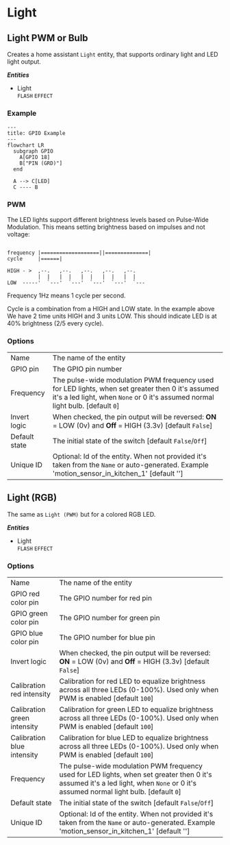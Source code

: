 # Light

## Light PWM or Bulb

Creates a home assistant `Light` entity, that supports ordinary light and LED light output.

_**Entities**_

* Light \
  `FLASH` `EFFECT`

### Example

```mermaid
---
title: GPIO Example
---
flowchart LR
  subgraph GPIO
    A[GPIO 18]
    B["PIN (GRD)"]
  end

  A --> C[LED]
  C ---- B
```

### PWM

The LED lights support different brightness levels based on Pulse-Wide Modulation. This means setting brightness based on impulses and not voltage:

```text

frequency |===================||==============|
cycle     |======|

HIGH - >  ,--.   ,--.   ,--.   ,--.   ,--.
          |  |   |  |   |  |   |  |   |  |
LOW  -----'  `---'  `---'  `---'  `---'  `---

```

Frequency 1Hz means 1 cycle per second.

Cycle is a combination from a HIGH and LOW state.
In the example above We have 2 time units HIGH and 3 units LOW.
This should indicate LED is at 40% brightness (2/5 every cycle).

### Options

|  | |
| - | - |
| Name | The name of the entity |
| GPIO pin | The GPIO pin number |
| Frequency | The pulse-wide modulation PWM frequency used for LED lights, when set greater then 0 it's assumed it's a led light, when `None` or 0 it's assumed normal light bulb. [default `0`] |
| Invert logic | When checked, the pin output will be reversed: **ON** = LOW (0v) and **Off** = HIGH (3.3v) [default `False`] |
| Default state | The initial state of the switch [default `False`/`Off`] |
| Unique ID | Optional: Id of the entity. When not provided it's taken from the `Name` or auto-generated. Example 'motion_sensor_in_kitchen_1' [default ''] |

## Light (RGB)

The same as `Light (PWM)` but for a colored RGB LED.

_**Entities**_

* Light \
  `FLASH` `EFFECT`

### Options

|  | |
| - | - |
| Name | The name of the entity |
| GPIO red color pin | The GPIO number for red pin |
| GPIO green color pin | The GPIO number for green pin |
| GPIO blue color pin | The GPIO number for blue pin |
| Invert logic | When checked, the pin output will be reversed: **ON** = LOW (0v) and **Off** = HIGH (3.3v) [default `False`] |
| Calibration red intensity | Calibration for red LED to equalize brightness across all three LEDs (0-100%). Used only when PWM is enabled [default `100`] |
| Calibration green intensity | Calibration for green LED to equalize brightness across all three LEDs (0-100%). Used only when PWM is enabled [default `100`] |
| Calibration blue intensity | Calibration for blue LED to equalize brightness across all three LEDs (0-100%). Used only when PWM is enabled [default `100`] |
| Frequency | The pulse-wide modulation PWM frequency used for LED lights, when set greater then 0 it's assumed it's a led light, when `None` or 0 it's assumed normal light bulb. [default `0`] |
| Default state | The initial state of the switch [default `False`/`Off`] |
| Unique ID | Optional: Id of the entity. When not provided it's taken from the `Name` or auto-generated. Example 'motion_sensor_in_kitchen_1' [default ''] |
